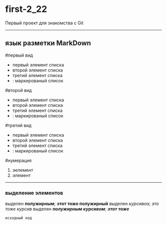 # first-2_22
Первый проект для знакомства с Git
***
## язык разметки MarkDown

#первый вид
* первый элемент списка
* второй элемент списка
* третий элемент списка
* : маркированый список

#второй вид
- первый элемент списка
- второй элемент списка
- третий элемент списка
- : маркированый список

#третий вид
+ первый элемент списка
+ второй элемент списка
+ третий элемент списка
+ : маркированый список

#нумерация
1. эелемент
2. элемент
***
### выделение элементов
выделен **полужирным**; __этот тоже полужирный__
выделен *курсивоа*; _это тоже курсив_
выделен ***полужирным курсивом***; ___этот тоже___

`исходный код`

